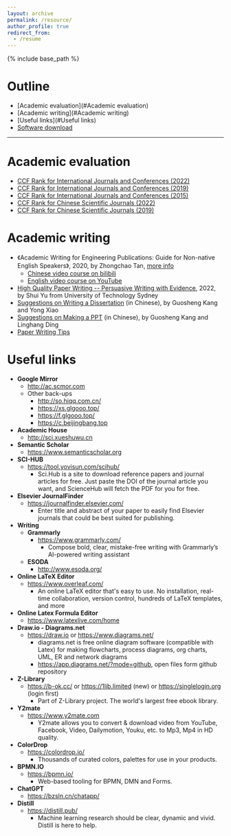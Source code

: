 ```yaml
---
layout: archive
permalink: /resource/
author_profile: true
redirect_from:
  - /resume
---
```


{% include base_path %}

Outline
======
- [Academic evaluation](#Academic evaluation)
- [Academic writing](#Academic writing)
- [Useful links](#Useful links)
- [Software download](http://guoshengkang.github.io/resource/software-collection)

------

<span id="Academic evaluation">Academic evaluation</span>
======
* [CCF Rank for International Journals and Conferences (2022)](http://guoshengkang.github.io/resources/2022_Rank_CCF推荐国际学术会议和期刊目录.pdf)
* [CCF Rank for International Journals and Conferences (2019)](http://guoshengkang.github.io/resources/2019_Rank_CCF推荐国际学术会议和期刊目录.pdf)
* [CCF Rank for International Journals and Conferences (2015)](http://guoshengkang.github.io/resources/2015_Rank_CCF推荐国际学术会议和期刊目录.pdf)
* [CCF Rank for Chinese Scientific Journals (2022)](http://guoshengkang.github.io/resources/2022_Rank_CCF推荐中文科技期刊目录.pdf)
* [CCF Rank for Chinese Scientific Journals (2019)](http://guoshengkang.github.io/resources/2019_Rank_CCF推荐中文科技期刊目录.pdf)

<span id="Academic writing">Academic writing</span>
======
  * 《Academic Writing for Engineering Publications: Guide for Non-native English Speakers》, 2020, by Zhongchao Tan, [more info](http://canapril.ca/training/)
    * [Chinese video course on bilibili](https://space.bilibili.com/673616380/)
    * [English video course on YouTube](https://www.youtube.com/channel/UC-hcoZ6zXISB75R3Il-776g/videos)
* [High Quality Paper Writing -- Persuasive Writing with Evidence](https://pan.baidu.com/s/1RNiIGGpFXK8xf95qF7lo_g?pwd=kang), 2022, by Shui Yu from University of Technology Sydney
* [Suggestions on Writing a Dissertation](https://pan.baidu.com/s/1JOLcxQYAf8W4cjO7nUv0ag?pwd=kang) (in Chinese), by Guosheng Kang and Yong Xiao
* [Suggestions on Making a PPT](https://pan.baidu.com/s/1KgL-a4acl_T8-WXvTERwwQ?pwd=kang) (in Chinese), by Guosheng Kang and Linghang Ding
* [Paper Writing Tips](https://github.com/MLNLP-World/Paper-Writing-Tips)

<span id="Useful links">Useful links</span>  
======
* **Google Mirror**
  * <http://ac.scmor.com>
  * Other back-ups
    * <http://so.hiqq.com.cn/>
    * <https://xs.glgooo.top/>
    * <https://f.glgooo.top/>
    * <https://c.beijingbang.top>
* **Academic House**
  * <http://sci.xueshuwu.cn>
* **Semantic Scholar**
  * <https://www.semanticscholar.org>
* **SCI-HUB**
  * <https://tool.yovisun.com/scihub/>
    * Sci.Hub is a site to download reference papers and journal articles for free. Just paste the DOI of the journal article you want, and ScienceHub will fetch the PDF for you for free.
* **Elsevier JournalFinder**
  * <https://journalfinder.elsevier.com/>
    * Enter title and abstract of your paper to easily find Elsevier journals that could be best suited for publishing.
* **Writing**
  * **Grammarly**
    * <https://www.grammarly.com/>
      * Compose bold, clear, mistake-free writing with Grammarly’s AI-powered writing assistant
  * **ESODA**
    * <http://www.esoda.org/>
* **Online LaTeX Editor**
  * <https://www.overleaf.com/>
    * An online LaTeX editor that's easy to use. No installation, real-time collaboration, version control, hundreds of LaTeX templates, and more
* **Online Latex Formula Editor**
  * <https://www.latexlive.com/home>
* **Draw.io - Diagrams.net**
  * <https://draw.io> or <https://www.diagrams.net/>
    * diagrams.net is free online diagram software (compatible with Latex) for making flowcharts, process diagrams, org charts, UML, ER and network diagrams
    * <https://app.diagrams.net/?mode=github>, open files form github repository
* **Z-Library**
  * <https://b-ok.cc/> or <https://1lib.limited> (new) or <https://singlelogin.org> (login first)
    * Part of Z-Library project. The world's largest free ebook library.
* **Y2mate**
  * <https://www.y2mate.com>
    * Y2mate allows you to convert & download video from YouTube, Facebook, Video, Dailymotion, Youku, etc. to Mp3, Mp4 in HD quality.
* **ColorDrop**
  * <https://colordrop.io/>
    * Thousands of curated colors, palettes for use in your products.
* **BPMN.IO**
  * <https://bpmn.io/>
    * Web-based tooling for BPMN, DMN and Forms.
* **ChatGPT**
  * <https://bzsln.cn/chatapp/>
* **Distill**
  * <https://distill.pub/>
    * Machine learning research should be clear, dynamic and vivid. Distill is here to help.
